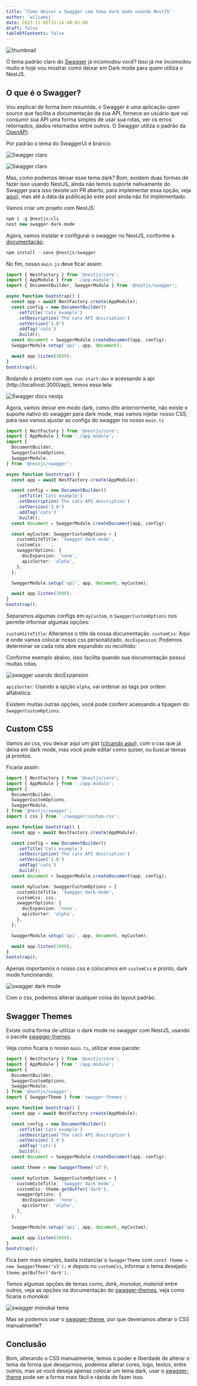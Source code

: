 ```yaml
---
title: 'Como deixar o Swagger com tema dark mode usando NestJS'
author: 'wiliamvj'
date: 2023-11-05T15:14:48-03:00
draft: false
tableOfContents: false
---
```


![thumbnail](fsdf98s0f980sd.png)

O tema padrão claro do [Swagger](https://swagger.io/) já incomodou você? Isso já me incomodou muito e hoje vou mostrar como deixar em Dark mode para quem utiliza o NestJS.

## O que é o Swagger?

Vou explicar de forma bem resumida, o Swagger é uma aplicação open source que facilita a documentação da sua API, fornece ao usuário que vai consumir sua API uma forma simples de usar sua rotas, ver os erros retornados, dados retornados entre outros. O Swagger utiliza o padrão da [OpenAPI](https://www.openapis.org/).

Por padrão o tema do SwaggerUi é branco:

![Swagger claro](41rribcg6sg0yz0305qn.png)

![Swagger claro](https://media4.giphy.com/media/84BjZMVEX3aRG/giphy.gif?cid=7941fdc6zrsyrot6atdj7as4jvaiplgkjqkf9188qmmz57u0&ep=v1_gifs_search&rid=giphy.gif&ct=g)

Mas, como podemos deixar esse tema dark? Bom, existem duas formas de fazer isso usando NestJS, ainda não temos suporte nativamente do Swagger para isso (existe um PR aberto, para implementar essa opção, veja [aqui](https://github.com/swagger-api/swagger-ui/issues/5327)), mas até a data da publicação este post ainda não foi implementado.

Vamos criar um projeto com NestJS:

```ts
npm i -g @nestjs/cli
nest new swagger-dark-mode
```

Agora, vamos instalar e configurar o swagger no NestJS, conforme a [documentação](https://docs.nestjs.com/openapi/introduction):

```ts
npm install --save @nestjs/swagger
```

No fim, nosso `main.js` deve ficar assim:

```ts
import { NestFactory } from '@nestjs/core';
import { AppModule } from './app.module';
import { DocumentBuilder, SwaggerModule } from '@nestjs/swagger';

async function bootstrap() {
  const app = await NestFactory.create(AppModule);
  const config = new DocumentBuilder()
    .setTitle('Cats example')
    .setDescription('The cats API description')
    .setVersion('1.0')
    .addTag('cats')
    .build();
  const document = SwaggerModule.createDocument(app, config);
  SwaggerModule.setup('api', app, document);

  await app.listen(3000);
}
bootstrap();
```

Rodando o projeto com `npm run start:dev` e acessando a api (http://localhost:3000/api), temos essa tela:

![Swagger docs nestjs](ohgf8rucem5jv6873o31.png)

Agora, vamos deixar em modo dark, como dito anteriormente, não existe o suporte nativo do swagger para dark mode, mas vamos injetar nosso CSS, para isso vamos ajustar as configs do swagger no nosso `main.ts`

```ts
import { NestFactory } from '@nestjs/core';
import { AppModule } from './app.module';
import {
  DocumentBuilder,
  SwaggerCustomOptions,
  SwaggerModule,
} from '@nestjs/swagger';

async function bootstrap() {
  const app = await NestFactory.create(AppModule);

  const config = new DocumentBuilder()
    .setTitle('Cats example')
    .setDescription('The cats API description')
    .setVersion('1.0')
    .addTag('cats')
    .build();
  const document = SwaggerModule.createDocument(app, config);

  const myCustom: SwaggerCustomOptions = {
    customSiteTitle: 'Swagger dark mode',
    customCss: ``,
    swaggerOptions: {
      docExpansion: 'none',
      apisSorter: 'alpha',
    },
  };

  SwaggerModule.setup('api', app, document, myCustom);

  await app.listen(3000);
}
bootstrap();
```

Separamos algumas configs em `myCustom`, o `SwaggerCustomOptions` nos permite informar algumas opções:

`customSiteTitle`: Alteramos o title da nossa documentação.
`customCss`: Aqui é onde vamos colocar nosso css personalizado.
`docExpansion`: Podemos determinar se cada rota abre expandido ou recolhido:

Conforme exemplo abaixo, isso facilita quando sua documentação possui muitas rotas.

![swagger usando docExpansion](mjuoojao6v4ddhwmfwcj.png)

`apisSorter`: Usando a opção `alpha`, vai ordenar as tags por ordem alfabética.

Existem muitas outras opções, você pode conferir acessando a tipagem do `SwaggerCustomOptions`.

## Custom CSS

Vamos ao css, vou deixar aqui um gist ([clicando aqui](https://gist.github.com/wiliamvj/066c27807cf1abbe9ce318cbab2b8681)), com o css que já deixa em dark mode, mas você pode editar como quiser, ou buscar temas já prontos.

Ficaria assim:

```ts
import { NestFactory } from '@nestjs/core';
import { AppModule } from './app.module';
import {
  DocumentBuilder,
  SwaggerCustomOptions,
  SwaggerModule,
} from '@nestjs/swagger';
import { css } from './swagger/custom-css';

async function bootstrap() {
  const app = await NestFactory.create(AppModule);

  const config = new DocumentBuilder()
    .setTitle('Cats example')
    .setDescription('The cats API description')
    .setVersion('1.0')
    .addTag('cats')
    .build();
  const document = SwaggerModule.createDocument(app, config);

  const myCustom: SwaggerCustomOptions = {
    customSiteTitle: 'Swagger dark mode',
    customCss: css,
    swaggerOptions: {
      docExpansion: 'none',
      apisSorter: 'alpha',
    },
  };

  SwaggerModule.setup('api', app, document, myCustom);

  await app.listen(3000);
}
bootstrap();
```

Apenas importamos o nosso css e colocamos em `customCss` e pronto, dark mode funcionando:

![swagger dark mode](558tvggnb4qruyn17nxm.png)

Com o css, podemos alterar qualquer coisa do layout padrão.

## Swagger Themes

Existe outra forma de utilizar o dark mode no swagger com NestJS, usando o pacote [swagger-themes](https://www.npmjs.com/package/swagger-themes#use-with-nestjs).

Veja como ficaria o nosso `main.ts`, utilizar esse pacote:

```ts
import { NestFactory } from '@nestjs/core';
import { AppModule } from './app.module';
import {
  DocumentBuilder,
  SwaggerCustomOptions,
  SwaggerModule,
} from '@nestjs/swagger';
import { SwaggerTheme } from 'swagger-themes';

async function bootstrap() {
  const app = await NestFactory.create(AppModule);

  const config = new DocumentBuilder()
    .setTitle('Cats example')
    .setDescription('The cats API description')
    .setVersion('1.0')
    .addTag('cats')
    .build();
  const document = SwaggerModule.createDocument(app, config);

  const theme = new SwaggerTheme('v3');

  const myCustom: SwaggerCustomOptions = {
    customSiteTitle: 'Swagger dark mode',
    customCss: theme.getBuffer('dark'),
    swaggerOptions: {
      docExpansion: 'none',
      apisSorter: 'alpha',
    },
  };

  SwaggerModule.setup('api', app, document, myCustom);

  await app.listen(3000);
}
bootstrap();
```

Fica bem mais simples, basta instanciar o `SwaggerTheme` com `const theme = new SwaggerTheme('v3');` e depois no `customCss`, informar o tema desejado `theme.getBuffer('dark')`.

Temos algumas opções de temas como, _dark_, _monokai_, _material_ entre outros, veja as opções na documentação do [swagger-themes](https://www.npmjs.com/package/swagger-themes), veja como ficaria o _monokai_:

![swagger monokai tema](7hh6woxyw0mn20c8eokc.png)

Mas se podemos usar o [swagger-theme](https://www.npmjs.com/package/swagger-themes), por que deveríamos alterar o CSS manualmente?

## Conclusão

Bom, alterando o CSS manualmente, temos o poder e liberdade de alterar o tema da forma que desejarmos, podemos alterar cores, logo, textos, entre outros, mas se você deseja apenas colocar um tema dark, usar o [swagger-theme](https://www.npmjs.com/package/swagger-themes) pode ser a forma mais fácil e rápida de fazer isso.
